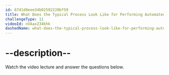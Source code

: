 ```yaml
---
id: 67d1d8eee34b02592220bf59
title: What Does the Typical Process Look Like for Performing Automated Tests?
challengeType: 11
videoId: nVAaxZ34khk
dashedName: what-does-the-typical-process-look-like-for-performing-automated-tests
---
```


# --description--

Watch the video lecture and answer the questions below.


